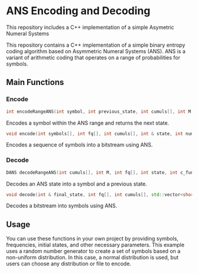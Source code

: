 # ANS Encoding and Decoding
This repository includes a C++ implementation of a simple Asymetric Numeral Systems

This repository contains a C++ implementation of a simple binary entropy coding algorithm based on Asymmetric Numeral Systems (ANS). ANS is a variant of arithmetic coding that operates on a range of probabilities for symbols.


## Main Functions
### Encode
```cpp
int encodeRangeANS(int symbol, int previous_state, int cumuls[], int M, int fq[]);
```
Encodes a symbol within the ANS range and returns the next state.

```cpp
void encode(int symbols[], int fq[], int cumuls[], int & state, int num_symbols, std::vector<short int> & bitstream);
```
Encodes a sequence of symbols into a bitstream using ANS.

### Decode

```cpp
DANS decodeRangeANS(int cumuls[], int M, int fq[], int state, int c_fun []);
```
   
Decodes an ANS state into a symbol and a previous state.
```cpp
void decode(int & final_state, int fq[], int cumuls[], std::vector<short int> & bitstream, int num_symbols, int c_fun[], std::vector<int> & ret);
```

Decodes a bitstream into symbols using ANS.

## Usage
You can use these functions in your own project by providing symbols, frequencies, initial states, and other necessary parameters.
This example uses a random number generator to create a set of symbols based on a non-uniform distribution. In this case, a normal distribution is used, but users can choose any distribution or file to encode.




